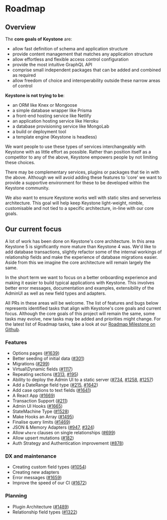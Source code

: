 <!--[meta]
section: roadmap
title: Roadmap
order: 1
[meta]-->

# Roadmap

## Overview

The **core goals of Keystone** are:

- allow fast definition of schema and application structure
- provide content management that matches any application structure
- allow effortless and flexible access control configuration
- provide the most intuitive GraphQL API
- comprise small independent packages that can be added and combined as required
- allow freedom of choice and interoperability outside these narrow areas of control

**Keystone is not trying to be**:

- an ORM like Knex or Mongoose
- a simple database wrapper like Prisma
- a front-end hosting service like Netlify
- an application hosting service like Heroku
- a database provisioning service like MongoLab
- a build or deployment tool
- a template engine (Keystone is headless)

We want people to use these types of services interchangeably with Keystone with as little effort as possible. Rather than position itself as a competitor to any of the above, Keystone empowers people by not limiting these choices.

There may be complementary services, plugins or packages that tie in with the above. Although we will avoid adding these features to 'core' we want to provide a supportive environment for these to be developed within the Keystone community.

We also want to ensure Keystone works well with static sites and serverless architecture. This goal will help keep Keystone light-weight, nimble, customisable and not tied to a specific architecture, in-line with our core goals.

## Our current focus

A lot of work has been done on Keystone's core architecture. In this area Keystone 5 is significantly more mature than Keystone 4 was. We'd like to add database transactions, slightly refactor some of the internal workings of relationship fields and make the experience of database migrations easier. Aside from this we imagine the core architecture will remain largely the same.

In the short term we want to focus on a better onboarding experience and making it easier to build typical applications with Keystone. This involves better error messages, documentation and examples, extensibility of the AdminUI as well as new field types and adapters.

All PRs in these areas will be welcome. The list of features and bugs below represents identified tasks that align with Keystone's core goals and current focus. Although the core goals of this project will remain the same, some tasks may evolve, new tasks may be added and priorities might change. For the latest list of Roadmap tasks, take a look at our [Roadmap Milestone on Github](https://github.com/keystonejs/keystone/milestone/6).

### Features

- Options pages ([#1639](https://github.com/keystonejs/keystone/issues/1639))
- Better seeding of initial data ([#301](https://github.com/keystonejs/keystone/issues/301))
- Migrations ([#299](https://github.com/keystonejs/keystone/issues/299))
- Virtual\\Dynamic fields ([#1117](https://github.com/keystonejs/keystone/issues/1117))
- Repeating sections ([#313](https://github.com/keystonejs/keystone/issues/313), [#195](https://github.com/keystonejs/keystone/issues/195))
- Ability to deploy the Admin UI to a static server ([#734](https://github.com/keystonejs/keystone/issues/734), [#1258](https://github.com/keystonejs/keystone/issues/1258), [#1257](https://github.com/keystonejs/keystone/issues/1257))
- Add a DateRange field type ([#215](https://github.com/keystonejs/keystone/issues/215), [#1642](https://github.com/keystonejs/keystone/issues/1642))
- Add case options to text fields ([#1641](https://github.com/keystonejs/keystone/issues/1641))
- A React App ([#1669](https://github.com/keystonejs/keystone/issues/1669))
- Transaction Support ([#211](https://github.com/keystonejs/keystone/issues/211))
- Admin UI Hooks ([#1665](https://github.com/keystonejs/keystone/issues/1665))
- StateMachine Type ([#1528](https://github.com/keystonejs/keystone/issues/1528))
- Make Hooks an Array ([#1495](https://github.com/keystonejs/keystone/issues/1495))
- Finalise query limits ([#1469](https://github.com/keystonejs/keystone/issues/1469))
- JSON & Memory Adapters ([#947](https://github.com/keystonejs/keystone/issues/947), [#324](https://github.com/keystonejs/keystone/issues/324))
- Allow `where` clauses on single relationships ([#699](https://github.com/keystonejs/keystone/issues/699))
- Allow upsert mutations ([#182](https://github.com/keystonejs/keystone/issues/182))
- Auth Strategy and Authentication improvement ([#878](https://github.com/keystonejs/keystone/issues/878))

### DX and maintenance

- Creating custom field types ([#1054](https://github.com/keystonejs/keystone/issues/1054))
- Creating new adapters
- Error messages ([#1659](https://github.com/keystonejs/keystone/issues/1659))
- Improve the speed of our CI ([#1672](https://github.com/keystonejs/keystone/issues/1672))

### Planning

- Plugin Architecture ([#1489](https://github.com/keystonejs/keystone/issues/1489))
- Relationship field types ([#1322](https://github.com/keystonejs/keystone/issues/1322))
